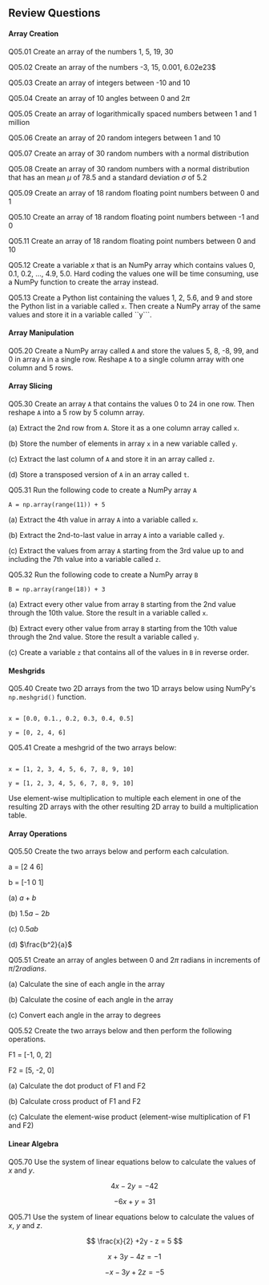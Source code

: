 
## Review Questions
#### Array Creation
Q05.01 Create an array of the numbers 1, 5, 19, 30

Q05.02 Create an array of the numbers -3, 15, 0.001, 6.02e23$

Q05.03 Create an array of integers between -10 and 10

Q05.04 Create an array of 10 angles between 0 and 2$\pi$

Q05.05 Create an array of logarithmically spaced numbers between 1 and 1 million

Q05.06 Create an array of 20 random integers between 1 and 10

Q05.07 Create an array of 30 random numbers with a normal distribution

Q05.08 Create an array of 30 random numbers with a normal distribution that has an mean $\mu$ of 78.5 and a standard deviation $\sigma$ of 5.2

Q05.09 Create an array of 18 random floating point numbers between 0 and 1

Q05.10 Create an array of 18 random floating point numbers between -1 and 0

Q05.11 Create an array of 18 random floating point numbers between 0 and 10

Q05.12 Create a variable $x$ that is an NumPy array which contains values 0, 0.1, 0.2, ..., 4.9, 5.0.  Hard coding the values one will be time consuming, use a NumPy function to create the array instead.

Q05.13 Create a Python list containing the values 1, 2, 5.6, and 9 and store the Python list in a variable called ```x```.  Then create a NumPy array of the same values and store it in a variable called ``y```.
#### Array Manipulation
Q05.20 Create a NumPy array called ```A``` and store the values 5, 8, -8, 99, and 0 in array ```A``` in a single row. Reshape ```A``` to a single column array with one column and 5 rows.


#### Array Slicing
Q05.30 Create an array ```A``` that contains the values 0 to 24 in one row.  Then reshape ```A``` into a 5 row by 5 column array.

(a) Extract the 2nd row from ```A```.  Store it as a one column array called ```x```.

(b) Store the number of elements in array ```x``` in a new variable called ```y```. 

(c) Extract the last column of ```A``` and store it in an array called ```z```.  

(d) Store a transposed version of ```A``` in an array called ```t```.

Q05.31 Run the following code to create a NumPy array ```A```

```A = np.array(range(11)) + 5```

(a) Extract the 4th value in array ```A``` into a variable called ```x```.

(b) Extract the 2nd-to-last value in array ```A``` into a variable called ```y```.

(c) Extract the values from array ```A``` starting from the 3rd value up to and including the 7th value into a variable called ```z```.

Q05.32 Run the following code to create a NumPy array ```B```

```B = np.array(range(18)) + 3```

(a) Extract every other value from array ```B``` starting from the 2nd value through the 10th value.  Store the result in a variable called ```x```.

(b) Extract every other value from array ```B``` starting from the 10th value through the 2nd value.  Store the result a variable called ```y```.

(c) Create a variable ```z``` that contains all of the values in ```B``` in reverse order.

#### Meshgrids
Q05.40 Create two 2D arrays from the two 1D arrays below using NumPy's ```np.meshgrid()``` function. 

```text

x = [0.0, 0.1., 0.2, 0.3, 0.4, 0.5]

y = [0, 2, 4, 6]
```

Q05.41 Create a meshgrid of the two arrays below:

```text

x = [1, 2, 3, 4, 5, 6, 7, 8, 9, 10]

y = [1, 2, 3, 4, 5, 6, 7, 8, 9, 10]
```

Use element-wise multiplication to multiple each element in one of the resulting 2D arrays with the other resulting 2D array to build a multiplication table.
#### Array Operations

Q05.50 Create the two arrays below and perform each calculation.

a = [2 4 6]

b = [-1 0 1]

(a) $a + b$

(b) $1.5a -2b$

(c) $0.5ab$

(d) $\frac{b^2}{a}$


Q05.51 Create an array of angles between 0 and 2$\pi$ radians in increments of $\pi/2 radians$.

(a) Calculate the sine of each angle in the array

(b) Calculate the cosine of each angle in the array

(c) Convert each angle in the array to degrees

Q05.52 Create the two arrays below and then perform the following operations.

F1 = [-1, 0, 2]

F2 = [5, -2, 0]

(a) Calculate the dot product of F1 and F2

(b) Calculate cross product of F1 and F2

(c) Calculate the element-wise product (element-wise multiplication of F1 and F2)
#### Linear Algebra
Q05.70 Use the system of linear equations below to calculate the values of $x$ and $y$.

$$ 4x - 2y = -42 $$

$$ -6x + y = 31 $$

Q05.71 Use the system of linear equations below to calculate the values of $x$, $y$ and $z$.

$$ \frac{x}{2} +2y - z = 5 $$

$$ x + 3y - 4z = -1 $$

$$ -x - 3y + 2z = -5 $$
 

